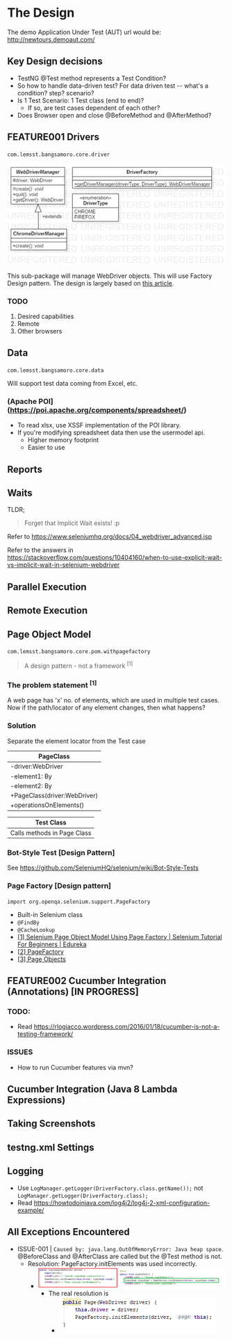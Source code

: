 # The Design

The demo Application Under Test (AUT) url would be: http://newtours.demoaut.com/

## Key Design decisions

- TestNG @Test method represents a Test Condition?
- So how to handle data-driven test? For data driven test -- what's a condition? step? scenario?
- Is 1 Test Scenario: 1 Test class (end to end)?
  - If so, are test cases dependent of each other?
- Does Browser open and close @BeforeMethod and @AfterMethod?

## FEATURE001 Drivers

`com.lemsst.bangsamoro.core.driver`

![](imgs/ph.lemsst.bangsamoro.core.driver.png)

This sub-package will manage WebDriver objects. This will use Factory Design pattern. The design is largely based on [this article](https://www.logigear.com/blog/test-automation/building-a-selenium-framework-from-a-to-z/).

### TODO

1. Desired capabilities
2. Remote
3. Other browsers

## Data 

`com.lemsst.bangsamoro.core.data`

Will support test data coming from Excel, etc.

### (Apache POI](https://poi.apache.org/components/spreadsheet/)
- To read xlsx, use XSSF implementation of the POI library.
- If you're modifying spreadsheet data then use the usermodel api.
    - Higher memory footprint
    - Easier to use

## Reports

## Waits

TLDR;

> Forget that Implicit Wait exists! :p

Refer to https://www.seleniumhq.org/docs/04_webdriver_advanced.jsp

Refer to the answers in https://stackoverflow.com/questions/10404160/when-to-use-explicit-wait-vs-implicit-wait-in-selenium-webdriver

## Parallel Execution

## Remote Execution

## Page Object Model

`com.lemsst.bangsamoro.core.pom.withpagefactory`

> A design pattern - not a framework <sup>[1]</sup>

### The problem statement <sup>[1]</sup>

A web page has 'x' no. of elements, which are used in multiple test cases.
Now if the path/locator of any element changes, then what happens?

### Solution
    
Separate the element locator from the Test case
    
| PageClass |
|------------|
|-driver:WebDriver|
|-element1: By|
|-element2: By|
|+PageClass(driver:WebDriver)|
|+operationsOnElements()|

| Test Class |
|------------|
|Calls methods in Page Class|

### Bot-Style Test [Design Pattern]

See https://github.com/SeleniumHQ/selenium/wiki/Bot-Style-Tests

### Page Factory [Design pattern]
`import org.openqa.selenium.support.PageFactory`

- Built-in Selenium class
- `@FindBy`
- `@CacheLookup`
- [[1] Selenium Page Object Model Using Page Factory | Selenium Tutorial For Beginners | Edureka](https://www.youtube.com/watch?v=gBdKv3qeBIM)
- [[2] PageFactory](https://github.com/SeleniumHQ/selenium/wiki/PageFactory)
- [[3] Page Objects](https://raw.githubusercontent.com/wiki/SeleniumHQ/selenium/PageObjects.md)

## FEATURE002 Cucumber Integration (Annotations) [IN PROGRESS]

### TODO:
- Read https://rlogiacco.wordpress.com/2016/01/18/cucumber-is-not-a-testing-framework/

### ISSUES
- How to run Cucumber features via mvn?

## Cucumber Integration (Java 8 Lambda Expressions)

## Taking Screenshots

## testng.xml Settings

## Logging
- Use `LogManager.getLogger(DriverFactory.class.getName());` not `LogManager.getLogger(DriverFactory.class);`
- Read https://howtodoinjava.com/log4j2/log4j-2-xml-configuration-example/

## All Exceptions Encountered

- ISSUE-001 | `Caused by: java.lang.OutOfMemoryError: Java heap space`. @BeforeClass and @AfterClass are called but the @Test method is not.
    - Resolution: PageFactory.initElements was used incorrectly.
        - ![](imgs/FIGURE-001.png)
            - The real resolution is 
                - ![](imgs/FIGURE-003.png)
